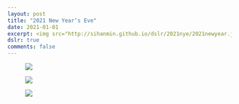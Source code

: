 ```yaml
---
layout: post
title: "2021 New Year‘s Eve"
date: 2021-01-01
excerpt: <img src="http://sihanmin.github.io/dslr/2021nye/2021newyear.jpg">
dslr: true
comments: false
---
```


<figure>
	<a href="http://sihanmin.github.io/dslr/2021nye/2021newyear.jpg"><img src="http://sihanmin.github.io/dslr/2021nye/2021newyear.jpg"></a>
</figure>

<figure>
	<a href="http://sihanmin.github.io/dslr/2021nye/1.jpg"><img src="http://sihanmin.github.io/dslr/2021nye/1.jpg"></a>
</figure>
<figure>
	<a href="http://sihanmin.github.io/dslr/2021nye/2.jpg"><img src="http://sihanmin.github.io/dslr/2021nye/2.jpg"></a>
</figure>

